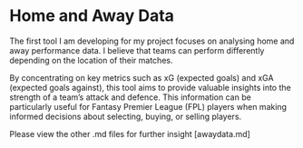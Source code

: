 # Home and Away Data

The first tool I am developing for my project focuses on analysing home and away performance data. I believe that teams can perform differently depending on the location of their matches. 

By concentrating on key metrics such as xG (expected goals) and xGA (expected goals against), this tool aims to provide valuable insights into the strength of a team’s attack and defence. This information can be particularly useful for Fantasy Premier League (FPL) players when making informed decisions about selecting, buying, or selling players.

Please view the other .md files for further insight [awaydata.md] 
